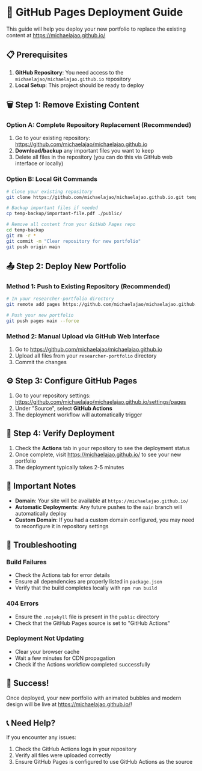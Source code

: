 # 🚀 GitHub Pages Deployment Guide

This guide will help you deploy your new portfolio to replace the existing content at https://michaelajao.github.io/

## 📋 Prerequisites

1. **GitHub Repository**: You need access to the `michaelajao/michaelajao.github.io` repository
2. **Local Setup**: This project should be ready to deploy

## 🗑️ Step 1: Remove Existing Content

### Option A: Complete Repository Replacement (Recommended)
1. Go to your existing repository: https://github.com/michaelajao/michaelajao.github.io
2. **Download/backup** any important files you want to keep
3. Delete all files in the repository (you can do this via GitHub web interface or locally)

### Option B: Local Git Commands
```bash
# Clone your existing repository
git clone https://github.com/michaelajao/michaelajao.github.io.git temp-backup

# Backup important files if needed
cp temp-backup/important-file.pdf ./public/

# Remove all content from your GitHub Pages repo
cd temp-backup
git rm -r *
git commit -m "Clear repository for new portfolio"
git push origin main
```

## 📤 Step 2: Deploy New Portfolio

### Method 1: Push to Existing Repository (Recommended)
```bash
# In your researcher-portfolio directory
git remote add pages https://github.com/michaelajao/michaelajao.github.io.git

# Push your new portfolio
git push pages main --force
```

### Method 2: Manual Upload via GitHub Web Interface
1. Go to https://github.com/michaelajao/michaelajao.github.io
2. Upload all files from your `researcher-portfolio` directory
3. Commit the changes

## ⚙️ Step 3: Configure GitHub Pages

1. Go to your repository settings: https://github.com/michaelajao/michaelajao.github.io/settings/pages
2. Under "Source", select **GitHub Actions**
3. The deployment workflow will automatically trigger

## 🔧 Step 4: Verify Deployment

1. Check the **Actions** tab in your repository to see the deployment status
2. Once complete, visit https://michaelajao.github.io/ to see your new portfolio
3. The deployment typically takes 2-5 minutes

## 📝 Important Notes

- **Domain**: Your site will be available at `https://michaelajao.github.io/`
- **Automatic Deployments**: Any future pushes to the `main` branch will automatically deploy
- **Custom Domain**: If you had a custom domain configured, you may need to reconfigure it in repository settings

## 🐛 Troubleshooting

### Build Failures
- Check the Actions tab for error details
- Ensure all dependencies are properly listed in `package.json`
- Verify that the build completes locally with `npm run build`

### 404 Errors
- Ensure the `.nojekyll` file is present in the `public` directory
- Check that the GitHub Pages source is set to "GitHub Actions"

### Deployment Not Updating
- Clear your browser cache
- Wait a few minutes for CDN propagation
- Check if the Actions workflow completed successfully

## 🎉 Success!

Once deployed, your new portfolio with animated bubbles and modern design will be live at https://michaelajao.github.io/!

## 📞 Need Help?

If you encounter any issues:
1. Check the GitHub Actions logs in your repository
2. Verify all files were uploaded correctly
3. Ensure GitHub Pages is configured to use GitHub Actions as the source
